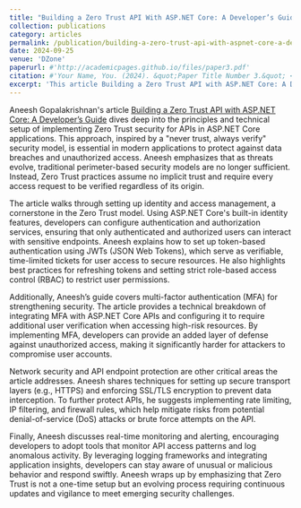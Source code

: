 ```yaml
---
title: "Building a Zero Trust API With ASP.NET Core: A Developer’s Guide"
collection: publications
category: articles
permalink: /publication/building-a-zero-trust-api-with-aspnet-core-a-devel
date: 2024-09-25
venue: 'DZone'
paperurl: #'http://academicpages.github.io/files/paper3.pdf'
citation: #'Your Name, You. (2024). &quot;Paper Title Number 3.&quot; <i>GitHub Journal of Bugs</i>. 1(3).'
excerpt: 'This article Building a Zero Trust API with ASP.NET Core: A Developer’s Guide explores the implementation of a Zero Trust security model in ASP.NET Core APIs. Emphasizing a "never trust, always verify" approach, the article guides developers through essential components like authentication, role-based access control, and multi-factor authentication to protect against unauthorized access. It also covers best practices for securing API endpoints and monitoring for potential threats, showing that a Zero Trust model requires continuous updates to stay effective against evolving security challenges.'
---
```


Aneesh Gopalakrishnan's article [Building a Zero Trust API with ASP.NET Core: A Developer’s Guide](https://dzone.com/articles/building-a-zero-trust-api-with-aspnet-core-a-devel) dives deep into the principles and technical setup of implementing Zero Trust security for APIs in ASP.NET Core applications. This approach, inspired by a "never trust, always verify" security model, is essential in modern applications to protect against data breaches and unauthorized access. Aneesh emphasizes that as threats evolve, traditional perimeter-based security models are no longer sufficient. Instead, Zero Trust practices assume no implicit trust and require every access request to be verified regardless of its origin.

The article walks through setting up identity and access management, a cornerstone in the Zero Trust model. Using ASP.NET Core's built-in identity features, developers can configure authentication and authorization services, ensuring that only authenticated and authorized users can interact with sensitive endpoints. Aneesh explains how to set up token-based authentication using JWTs (JSON Web Tokens), which serve as verifiable, time-limited tickets for user access to secure resources. He also highlights best practices for refreshing tokens and setting strict role-based access control (RBAC) to restrict user permissions.

Additionally, Aneesh’s guide covers multi-factor authentication (MFA) for strengthening security. The article provides a technical breakdown of integrating MFA with ASP.NET Core APIs and configuring it to require additional user verification when accessing high-risk resources. By implementing MFA, developers can provide an added layer of defense against unauthorized access, making it significantly harder for attackers to compromise user accounts.

Network security and API endpoint protection are other critical areas the article addresses. Aneesh shares techniques for setting up secure transport layers (e.g., HTTPS) and enforcing SSL/TLS encryption to prevent data interception. To further protect APIs, he suggests implementing rate limiting, IP filtering, and firewall rules, which help mitigate risks from potential denial-of-service (DoS) attacks or brute force attempts on the API.

Finally, Aneesh discusses real-time monitoring and alerting, encouraging developers to adopt tools that monitor API access patterns and log anomalous activity. By leveraging logging frameworks and integrating application insights, developers can stay aware of unusual or malicious behavior and respond swiftly. Aneesh wraps up by emphasizing that Zero Trust is not a one-time setup but an evolving process requiring continuous updates and vigilance to meet emerging security challenges.
